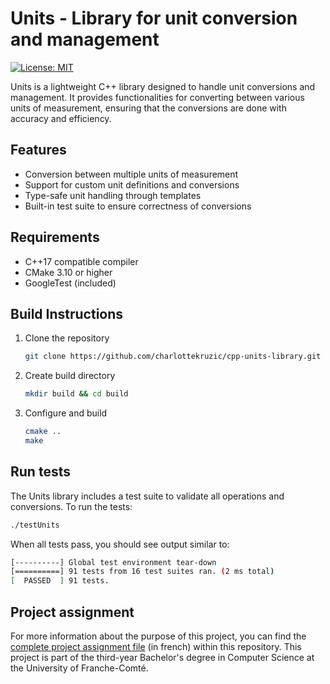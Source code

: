# Units - Library for unit conversion and management
[![License: MIT](https://img.shields.io/badge/License-MIT-lightgrey.svg)](https://opensource.org/licenses/MIT)

Units is a lightweight C++ library designed to handle unit conversions and management. It provides functionalities for converting between various units of measurement, ensuring that the conversions are done with accuracy and efficiency.

## Features
- Conversion between multiple units of measurement
- Support for custom unit definitions and conversions
- Type-safe unit handling through templates
- Built-in test suite to ensure correctness of conversions

## Requirements
- C++17 compatible compiler
- CMake 3.10 or higher
- GoogleTest (included)

## Build Instructions
1. Clone the repository
    ```bash
    git clone https://github.com/charlottekruzic/cpp-units-library.git
    ```
2. Create build directory
    ```bash
    mkdir build && cd build
    ```
3. Configure and build
    ```bash
    cmake ..
    make
    ```

## Run tests
The Units library includes a test suite to validate all operations and conversions. To run the tests:
```bash
./testUnits
```

When all tests pass, you should see output similar to:
```bash
[----------] Global test environment tear-down
[==========] 91 tests from 16 test suites ran. (2 ms total)
[  PASSED  ] 91 tests.
```


## Project assignment
For more information about the purpose of this project, you can find the [complete project assignment file](./resources/project-assignment-fr.pdf) (in french) within this repository. This project is part of the third-year Bachelor's degree in Computer Science at the University of Franche-Comté.
